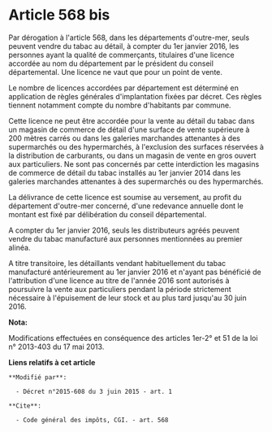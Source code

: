 # Article 568 bis

Par dérogation à l'article 568, dans les départements d'outre-mer, seuls peuvent vendre du tabac au détail, à compter du 1er
janvier 2016, les personnes ayant la qualité de commerçants, titulaires d'une licence accordée au nom du département par le
président du conseil départemental. Une licence ne vaut que pour un point de vente.

Le nombre de licences accordées par département est déterminé en application de règles générales d'implantation fixées par
décret. Ces règles tiennent notamment compte du nombre d'habitants par commune.

Cette licence ne peut être accordée pour la vente au détail du tabac dans un magasin de commerce de détail d'une surface de
vente supérieure à 200 mètres carrés ou dans les galeries marchandes attenantes à des supermarchés ou des hypermarchés, à
l'exclusion des surfaces réservées à la distribution de carburants, ou dans un magasin de vente en gros ouvert aux
particuliers. Ne sont pas concernés par cette interdiction les magasins de commerce de détail du tabac installés au 1er
janvier 2014 dans les galeries marchandes attenantes à des supermarchés ou des hypermarchés.

La délivrance de cette licence est soumise au versement, au profit du département d'outre-mer concerné, d'une redevance
annuelle dont le montant est fixé par délibération du conseil départemental.

A compter du 1er janvier 2016, seuls les distributeurs agréés peuvent vendre du tabac manufacturé aux personnes mentionnées
au premier alinéa.

A titre transitoire, les détaillants vendant habituellement du tabac manufacturé antérieurement au 1er janvier 2016 et
n'ayant pas bénéficié de l'attribution d'une licence au titre de l'année 2016 sont autorisés à poursuivre la vente aux
particuliers pendant la période strictement nécessaire à l'épuisement de leur stock et au plus tard jusqu'au 30 juin 2016.

**Nota:**

Modifications effectuées en conséquence des articles 1er-2° et 51 de la loi n° 2013-403 du 17 mai 2013.

**Liens relatifs à cet article**

	**Modifié par**:

	  - Décret n°2015-608 du 3 juin 2015 - art. 1

	**Cite**:

	  - Code général des impôts, CGI. - art. 568
